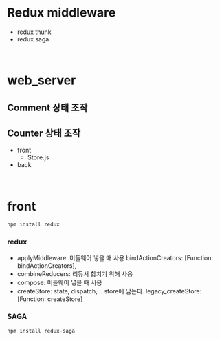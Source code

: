 # Redux middleware

- redux thunk
- redux saga

<br>

# web_server


## Comment 상태 조작
## Counter 상태 조작
- front
  - Store.js
- back

<br>

# front
```
npm install redux
```

### redux

  - applyMiddleware: 미들웨어 넣을 때 사용
  bindActionCreators: [Function: bindActionCreators],
  - combineReducers: 리듀서 합치기 위해 사용
  - compose: 미들웨어 넣을 때 사용
  - createStore: state, dispatch, .. store에 담는다.
  legacy_createStore: [Function: createStore]


### SAGA
```
npm install redux-saga
```


